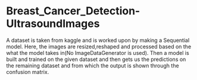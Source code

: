 # Breast_Cancer_Detection-UltrasoundImages

A dataset is taken from kaggle and is worked upon by making a Sequential model. Here, the images are resized,reshaped and processed based on the what the model takes in(No ImageDataGenerator is used). Then a model is built and trained on the given dataset and then gets us the predictions on the remaining dataset and from which the output is shown through the confusion matrix.
